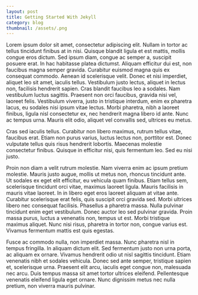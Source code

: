 ```yaml
---
layout: post
title: Getting Started With Jekyll
category: blog
thumbnail: /assets/.png
---
```

Lorem ipsum dolor sit amet, consectetur adipiscing elit. Nullam in tortor ac tellus tincidunt finibus at in nisi. Quisque blandit ligula et est mattis, mollis congue eros dictum. Sed ipsum diam, congue ac semper a, suscipit posuere erat. In hac habitasse platea dictumst. Aliquam efficitur dui est, non faucibus magna semper gravida. Curabitur euismod magna quis ex consequat commodo. Aenean id scelerisque velit. Donec et nisi imperdiet, aliquet leo sit amet, iaculis tellus. Vestibulum justo lectus, aliquet in lectus non, facilisis hendrerit sapien. Cras blandit faucibus leo a sodales. Nam vestibulum luctus sagittis. Praesent non orci faucibus, gravida nisi vel, laoreet felis. Vestibulum viverra, justo in tristique interdum, enim ex pharetra lacus, eu sodales nisi ipsum vitae lectus. Morbi pharetra, nibh a laoreet finibus, ligula nisl consectetur ex, nec hendrerit magna libero id ante. Nunc ac tempus urna. Mauris elit odio, aliquet vel convallis sed, ultrices eu metus.

Cras sed iaculis tellus. Curabitur non libero maximus, rutrum tellus vitae, faucibus erat. Etiam non purus varius, luctus lectus non, porttitor est. Donec vulputate tellus quis risus hendrerit lobortis. Maecenas molestie consectetur finibus. Quisque in efficitur nisi, quis fermentum leo. Sed eu nisi justo.

Proin non diam a velit rutrum molestie. Nam viverra enim ac ipsum pretium molestie. Mauris justo augue, mollis ut metus non, rhoncus tincidunt ante. Ut sodales ex eget elit efficitur, eu vehicula quam finibus. Etiam tellus sem, scelerisque tincidunt orci vitae, maximus laoreet ligula. Mauris facilisis in mauris vitae laoreet. In in libero eget eros laoreet aliquam at vitae ante. Curabitur scelerisque erat felis, quis suscipit orci gravida sed. Morbi ultrices libero nec consequat facilisis. Phasellus a pharetra massa. Nulla pulvinar tincidunt enim eget vestibulum. Donec auctor leo sed pulvinar gravida. Proin massa purus, luctus a venenatis non, tempus ut est. Morbi tristique maximus aliquet. Nunc nisi risus, pharetra in tortor non, congue varius est. Vivamus fermentum mattis est quis egestas.

Fusce ac commodo nulla, non imperdiet massa. Nunc pharetra nisl in tempus fringilla. In aliquam dictum elit. Sed fermentum justo non urna porta, ac aliquam ex ornare. Vivamus hendrerit odio ut nisl sagittis tincidunt. Etiam venenatis nibh et sodales vehicula. Donec sed ante semper, tristique sapien et, scelerisque urna. Praesent elit arcu, iaculis eget congue non, malesuada nec arcu. Duis tempus massa sit amet tortor ultrices eleifend. Pellentesque venenatis eleifend ligula eget ornare. Nunc dignissim metus nec nulla pretium, non viverra mauris pulvinar.
